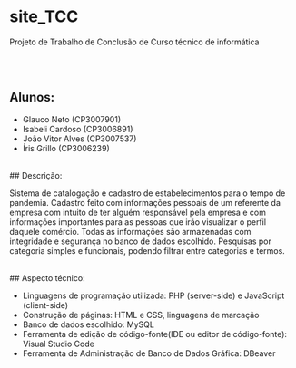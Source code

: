 # site_TCC
Projeto de Trabalho de Conclusão de Curso técnico de informática

<br/>
<br/>

## Alunos: 

- Glauco Neto (CP3007901)
- Isabeli Cardoso (CP3006891)
- João Vitor Alves (CP3007537)
- Íris Grillo (CP3006239)

<br>## Descrição: 

Sistema de catalogação e cadastro de estabelecimentos para o tempo de pandemia. Cadastro feito com informações pessoais de um referente da empresa com intuito de ter alguém responsável pela empresa e com informações importantes para as pessoas que irão visualizar o perfil daquele comércio. 
Todas as informações são armazenadas com integridade e segurança no banco de dados escolhido. Pesquisas por categoria simples e funcionais, podendo filtrar entre categorias e termos.

<br>## Aspecto técnico:

- Linguagens de programação utilizada: PHP (server-side) e JavaScript (client-side)
- Construção de páginas: HTML e CSS, linguagens de marcação
- Banco de dados escolhido: MySQL
- Ferramenta de edição de código-fonte(IDE ou editor de código-fonte): Visual Studio Code
- Ferramenta de Administração de Banco de Dados Gráfica: DBeaver